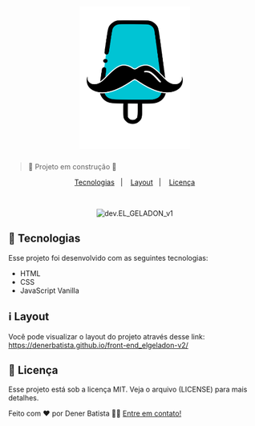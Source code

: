 <h1 align="center">
  <img alt="EL_GELADON_v1" title="EL_GELADON_v1" src="./assets/images/logo.svg" width="220px" />
</h1>

> :construction: Projeto em construção :construction:

<p align="center">
  <a href="#-tecnologias">Tecnologias</a>&nbsp;&nbsp;&nbsp;|&nbsp;&nbsp;&nbsp;
  <a href="#information_source-Layout">Layout</a>&nbsp;&nbsp;&nbsp;|&nbsp;&nbsp;&nbsp;  
  <a href="#memo-licença">Licença</a>
</p>

<br>

<p align="center">
  <img alt="dev.EL_GELADON_v1" src="https://cdn.discordapp.com/attachments/947324026236330018/975582281659990056/68747470733a2f2f63646e2e646973636f72646170702e636f.png" wimage.pngidth="100%">
</p>

## 🚀 Tecnologias

Esse projeto foi desenvolvido com as seguintes tecnologias:

- HTML
- CSS
- JavaScript Vanilla



## :information_source: Layout

Você pode visualizar o layout do projeto através desse link: https://denerbatista.github.io/front-end_elgeladon-v2/

## :memo: Licença

Esse projeto está sob a licença MIT. Veja o arquivo (LICENSE) para mais detalhes.

Feito com ❤️ por Dener Batista 👋🏽 [Entre em contato!](https://www.linkedin.com/in/dener-gomes-batista-83894168/)
